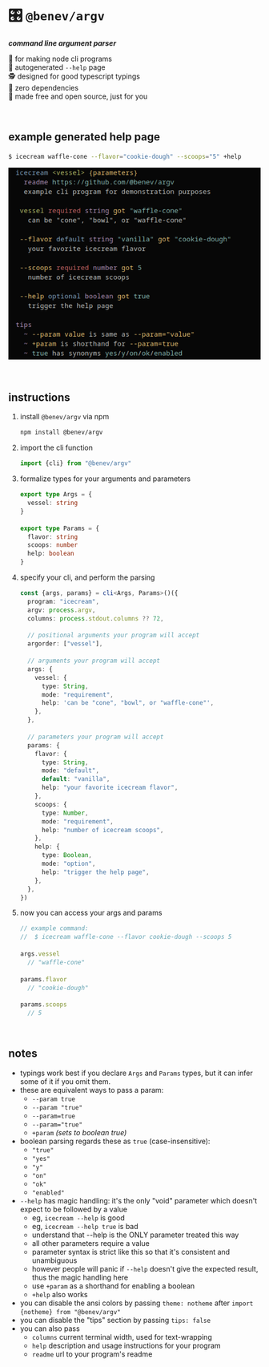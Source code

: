 
# 🎛️ `@benev/argv`

***command line argument parser***

🤖 for making node cli programs  
💁 autogenerated `--help` page  
🕵️ designed for good typescript typings  
🧼 zero dependencies  
💖 made free and open source, just for you  

<br/>

## example generated help page

```sh
$ icecream waffle-cone --flavor="cookie-dough" --scoops="5" +help
```

![example help output](assets/help.png)

<br/>

## instructions

1. install `@benev/argv` via npm
    ```sh
    npm install @benev/argv
    ```
1. import the cli function
    ```ts
    import {cli} from "@benev/argv"
    ```
1. formalize types for your arguments and parameters
    ```ts
    export type Args = {
      vessel: string
    }

    export type Params = {
      flavor: string
      scoops: number
      help: boolean
    }
    ```
1. specify your cli, and perform the parsing
    ```ts
    const {args, params} = cli<Args, Params>()({
      program: "icecream",
      argv: process.argv,
      columns: process.stdout.columns ?? 72,

      // positional arguments your program will accept
      argorder: ["vessel"],

      // arguments your program will accept
      args: {
        vessel: {
          type: String,
          mode: "requirement",
          help: 'can be "cone", "bowl", or "waffle-cone"',
        },
      },

      // parameters your program will accept
      params: {
        flavor: {
          type: String,
          mode: "default",
          default: "vanilla",
          help: "your favorite icecream flavor",
        },
        scoops: {
          type: Number,
          mode: "requirement",
          help: "number of icecream scoops",
        },
        help: {
          type: Boolean,
          mode: "option",
          help: "trigger the help page",
        },
      },
    })
    ```
1. now you can access your args and params
    ```js
    // example command:
    //  $ icecream waffle-cone --flavor cookie-dough --scoops 5

    args.vessel
      // "waffle-cone"

    params.flavor
      // "cookie-dough"

    params.scoops
      // 5
    ```

<br/>

## notes

- typings work best if you declare `Args` and `Params` types, but it can infer some of it if you omit them.
- these are equivalent ways to pass a param:
  - `--param true`
  - `--param "true"`
  - `--param=true`
  - `--param="true"`
  - `+param` *(sets to boolean true)*
- boolean parsing regards these as `true` (case-insensitive):
  - `"true"`
  - `"yes"`
  - `"y"`
  - `"on"`
  - `"ok"`
  - `"enabled"`
- `--help` has magic handling: it's the only "void" parameter which doesn't expect to be followed by a value
  - eg, `icecream --help` is good
  - eg, `icecream --help true` is bad
  - understand that --help is the ONLY parameter treated this way
  - all other parameters require a value
  - parameter syntax is strict like this so that it's consistent and unambiguous
  - however people will panic if `--help` doesn't give the expected result, thus the magic handling here
  - use `+param` as a shorthand for enabling a boolean
  - `+help` also works
- you can disable the ansi colors by passing `theme: notheme` after `import {notheme} from "@benev/argv"`
- you can disable the "tips" section by passing `tips: false`
- you can also pass
  - `columns` current terminal width, used for text-wrapping
  - `help` description and usage instructions for your program
  - `readme` url to your program's readme
